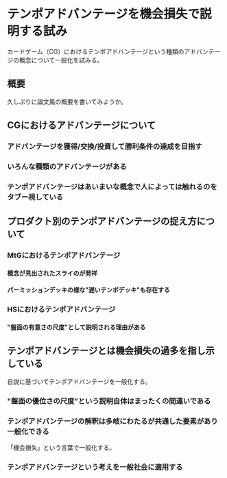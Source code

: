 # テンポアドバンテージを機会損失で説明する試み

カードゲーム（CG）におけるテンポアドバンテージという種類のアドバンテージの概念について一般化を試みる。

## 概要

久しぶりに論文風の概要を書いてみようか。

## CGにおけるアドバンテージについて

### アドバンテージを獲得/交換/投資して勝利条件の達成を目指す

### いろんな種類のアドバンテージがある

### テンポアドバンテージはあいまいな概念で人によっては触れるのをタブー視している

## プロダクト別のテンポアドバンテージの捉え方について

### MtGにおけるテンポアドバンテージ

#### 概念が見出されたスライのが発祥

#### パーミッションデッキの様な"遅いテンポデッキ"も存在する

### HSにおけるテンポアドバンテージ

#### "盤面の有意さの尺度"として説明される理由がある

## テンポアドバンテージとは機会損失の過多を指し示している

自説に基づいてテンポアドバンテージを一般化する。

### "盤面の優位さの尺度"という説明自体はまったくの間違いである

### テンポアドバンテージの解釈は多岐にわたるが共通した要素があり一般化できる

「機会損失」という言葉で一般化する。

### テンポアドバンテージという考えを一般社会に適用する
